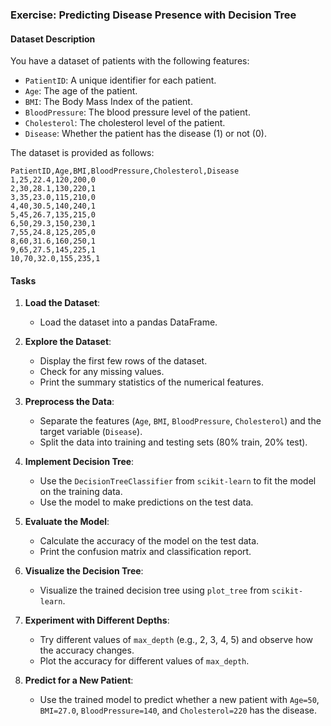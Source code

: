 

### Exercise: Predicting Disease Presence with Decision Tree

#### Dataset Description

You have a dataset of patients with the following features:
- `PatientID`: A unique identifier for each patient.
- `Age`: The age of the patient.
- `BMI`: The Body Mass Index of the patient.
- `BloodPressure`: The blood pressure level of the patient.
- `Cholesterol`: The cholesterol level of the patient.
- `Disease`: Whether the patient has the disease (1) or not (0).

The dataset is provided as follows:

```plaintext
PatientID,Age,BMI,BloodPressure,Cholesterol,Disease
1,25,22.4,120,200,0
2,30,28.1,130,220,1
3,35,23.0,115,210,0
4,40,30.5,140,240,1
5,45,26.7,135,215,0
6,50,29.3,150,230,1
7,55,24.8,125,205,0
8,60,31.6,160,250,1
9,65,27.5,145,225,1
10,70,32.0,155,235,1
```

#### Tasks

1. **Load the Dataset**:
   - Load the dataset into a pandas DataFrame.

2. **Explore the Dataset**:
   - Display the first few rows of the dataset.
   - Check for any missing values.
   - Print the summary statistics of the numerical features.

3. **Preprocess the Data**:
   - Separate the features (`Age`, `BMI`, `BloodPressure`, `Cholesterol`) and the target variable (`Disease`).
   - Split the data into training and testing sets (80% train, 20% test).

4. **Implement Decision Tree**:
   - Use the `DecisionTreeClassifier` from `scikit-learn` to fit the model on the training data.
   - Use the model to make predictions on the test data.

5. **Evaluate the Model**:
   - Calculate the accuracy of the model on the test data.
   - Print the confusion matrix and classification report.

6. **Visualize the Decision Tree**:
   - Visualize the trained decision tree using `plot_tree` from `scikit-learn`.

7. **Experiment with Different Depths**:
   - Try different values of `max_depth` (e.g., 2, 3, 4, 5) and observe how the accuracy changes.
   - Plot the accuracy for different values of `max_depth`.

8. **Predict for a New Patient**:
   - Use the trained model to predict whether a new patient with `Age=50`, `BMI=27.0`, `BloodPressure=140`, and `Cholesterol=220` has the disease.
